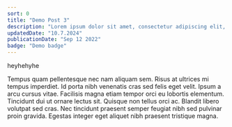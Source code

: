 ```yaml
---
sort: 0
title: "Demo Post 3"
description: "Lorem ipsum dolor sit amet, consectetur adipiscing elit, sed do eiusmod tempor incididunt ut labore et dolore magna aliqua."
updatedDate: "10.7.2024"
publicationDate: "Sep 12 2022"
badge: "Demo badge"
---
```


heyhehyhe


Tempus quam pellentesque nec nam aliquam sem. Risus at ultrices mi tempus
imperdiet. Id porta nibh venenatis cras sed felis eget velit. Ipsum a arcu
cursus vitae. Facilisis magna etiam tempor orci eu lobortis elementum. Tincidunt
dui ut ornare lectus sit. Quisque non tellus orci ac. Blandit libero volutpat
sed cras. Nec tincidunt praesent semper feugiat nibh sed pulvinar proin gravida.
Egestas integer eget aliquet nibh praesent tristique magna.
